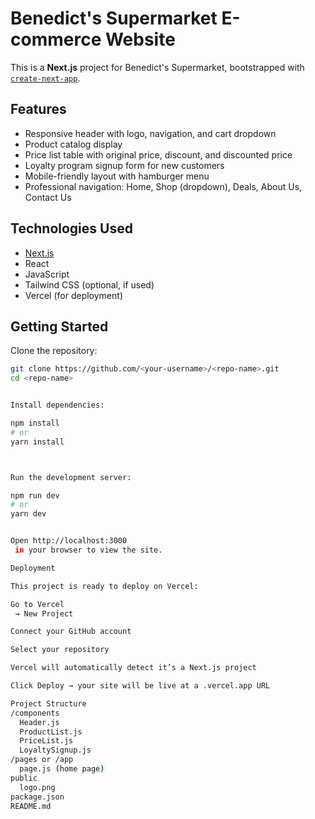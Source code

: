# Benedict's Supermarket E-commerce Website

This is a **Next.js** project for Benedict's Supermarket, bootstrapped with [`create-next-app`](https://github.com/vercel/next.js/tree/canary/packages/create-next-app).

## Features

- Responsive header with logo, navigation, and cart dropdown
- Product catalog display
- Price list table with original price, discount, and discounted price
- Loyalty program signup form for new customers
- Mobile-friendly layout with hamburger menu
- Professional navigation: Home, Shop (dropdown), Deals, About Us, Contact Us

## Technologies Used

- [Next.js](https://nextjs.org/)
- React
- JavaScript
- Tailwind CSS (optional, if used)
- Vercel (for deployment)

## Getting Started

Clone the repository:

```bash
git clone https://github.com/<your-username>/<repo-name>.git
cd <repo-name>


Install dependencies:

npm install
# or
yarn install



Run the development server:

npm run dev
# or
yarn dev


Open http://localhost:3000
 in your browser to view the site.

Deployment

This project is ready to deploy on Vercel:

Go to Vercel
 → New Project

Connect your GitHub account

Select your repository

Vercel will automatically detect it’s a Next.js project

Click Deploy → your site will be live at a .vercel.app URL

Project Structure
/components
  Header.js
  ProductList.js
  PriceList.js
  LoyaltySignup.js
/pages or /app
  page.js (home page)
public
  logo.png
package.json
README.md


```
